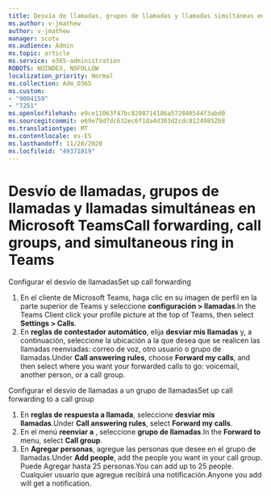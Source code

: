 ```yaml
---
title: Desvío de llamadas, grupos de llamadas y llamadas simultáneas en Microsoft Teams
ms.author: v-jmathew
author: v-jmathew
manager: scotv
ms.audience: Admin
ms.topic: article
ms.service: o365-administration
ROBOTS: NOINDEX, NOFOLLOW
localization_priority: Normal
ms.collection: Adm_O365
ms.custom:
- "9004159"
- "7251"
ms.openlocfilehash: e9ce11063f47bc8208714186a572846544f3abd0
ms.sourcegitcommit: e69e79d7dc632ec6f1da4d303d2cdc81249852b8
ms.translationtype: MT
ms.contentlocale: es-ES
ms.lasthandoff: 11/20/2020
ms.locfileid: "49371819"
---
```

# <a name="call-forwarding-call-groups-and-simultaneous-ring-in-teams"></a><span data-ttu-id="e85e2-102">Desvío de llamadas, grupos de llamadas y llamadas simultáneas en Microsoft Teams</span><span class="sxs-lookup"><span data-stu-id="e85e2-102">Call forwarding, call groups, and simultaneous ring in Teams</span></span>

<span data-ttu-id="e85e2-103">Configurar el desvío de llamadas</span><span class="sxs-lookup"><span data-stu-id="e85e2-103">Set up call forwarding</span></span>

1. <span data-ttu-id="e85e2-104">En el cliente de Microsoft Teams, haga clic en su imagen de perfil en la parte superior de Teams y seleccione **configuración > llamadas**.</span><span class="sxs-lookup"><span data-stu-id="e85e2-104">In the Teams Client click your profile picture at the top of Teams, then select **Settings > Calls**.</span></span>
2. <span data-ttu-id="e85e2-105">En **reglas de contestador automático**, elija **desviar mis llamadas** y, a continuación, seleccione la ubicación a la que desea que se realicen las llamadas reenviadas: correo de voz, otro usuario o grupo de llamadas.</span><span class="sxs-lookup"><span data-stu-id="e85e2-105">Under **Call answering rules**, choose **Forward my calls**, and then select where you want your forwarded calls to go: voicemail, another person, or a call group.</span></span>

<span data-ttu-id="e85e2-106">Configurar el desvío de llamadas a un grupo de llamadas</span><span class="sxs-lookup"><span data-stu-id="e85e2-106">Set up call forwarding to a call group</span></span>

1. <span data-ttu-id="e85e2-107">En **reglas de respuesta a llamada**, seleccione **desviar mis llamadas**.</span><span class="sxs-lookup"><span data-stu-id="e85e2-107">Under **Call answering rules**, select **Forward my calls**.</span></span>
2. <span data-ttu-id="e85e2-108">En el menú **reenviar a** , seleccione **grupo de llamadas**.</span><span class="sxs-lookup"><span data-stu-id="e85e2-108">In the **Forward to** menu, select **Call group**.</span></span>
3. <span data-ttu-id="e85e2-109">En **Agregar personas**, agregue las personas que desee en el grupo de llamadas.</span><span class="sxs-lookup"><span data-stu-id="e85e2-109">Under **Add people**, add the people you want in your call group.</span></span> <span data-ttu-id="e85e2-110">Puede Agregar hasta 25 personas.</span><span class="sxs-lookup"><span data-stu-id="e85e2-110">You can add up to 25 people.</span></span> <span data-ttu-id="e85e2-111">Cualquier usuario que agregue recibirá una notificación.</span><span class="sxs-lookup"><span data-stu-id="e85e2-111">Anyone you add will get a notification.</span></span>
